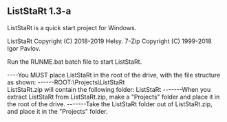 ListStaRt 1.3-a
---------------

ListStaRt is a quick start project for Windows.

ListStaRt Copyright (C) 2018-2019 Helsy.
7-Zip Copyright (C) 1999-2018 Igor Pavlov.

Run the RUNME.bat batch file to start ListStaRt.

----You MUST place ListStaRt in the root of the drive, with the file structure as shown:
------ROOT:\Projects\ListStaRt\
ListStaRt.zip will contain the following folder: ListStaRt
-------When you extract ListStaRt from ListStaRt.zip, make a "Projects" folder and place it in the root of the drive.
-------Take the ListStaRt folder out of ListStaRt.zip, and place it in the "Projects" folder.
